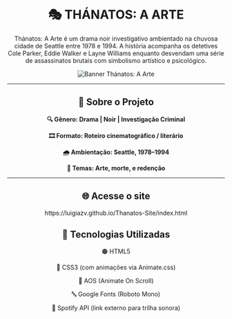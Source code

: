 <h1 align="center"><strong>🎭 THÁNATOS: A ARTE</strong></h1>

<p align="center">Thánatos: A Arte é um drama noir investigativo ambientado na chuvosa cidade de Seattle entre 1978 e 1994. A história acompanha os detetives Cole Parker, Eddie Walker e Layne Williams enquanto desvendam uma série de assassinatos brutais com simbolismo artístico e psicológico.</p>

<p align="center">
  <img src="https://github.com/user-attachments/assets/8e4e6f6a-9a63-49af-b031-07a6707fe247" alt="Banner Thánatos: A Arte"/>
</p>

---

<h2 align="center"><strong>📜 Sobre o Projeto</strong></h2>

<p align="center"><strong>🔍 Gênero: Drama | Noir | Investigação Criminal</strong></p>
<p align="center"><strong>🎞️ Formato: Roteiro cinematográfico / literário</strong></p>
<p align="center"><strong>🌧️ Ambientação: Seattle, 1978–1994</strong></p>
<p align="center"><strong>🎨 Temas: Arte, morte, e redenção</strong></p>

---

<h2 align="center"><strong>🌐 Acesse o site</strong></h2>

<p align="center">https://luigiazv.github.io/Thanatos-Site/index.html</p>

<h2 align="center"><strong>🧩 Tecnologias Utilizadas</strong></h2>

<p align="center">🟠 HTML5</p>
<p align="center">🔵 CSS3 (com animações via Animate.css)</p>
<p align="center">🤖 AOS (Animate On Scroll)</p>
<p align="center">🔤 Google Fonts (Roboto Mono)</p>
<p align="center">🎵 Spotify API (link externo para trilha sonora)</p>
